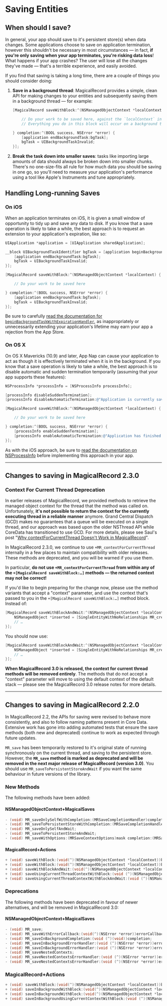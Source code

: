 # Saving Entities

## When should I save?

In general, your app should save to it's persistent store(s) when data changes. Some applications choose to save on application termination, however this shouldn't be necessary in most circumstances — in fact, **if you're only saving when your app terminates, you're risking data loss**! What happens if your app crashes? The user will lose all the changes they've made — that's a terrible experience, and easily avoided.

If you find that saving is taking a long time, there are a couple of things you should consider doing:

1. **Save in a background thread**: MagicalRecord provides a simple, clean API for making changes to your entities and subsequently saving them in a background thread — for example:
	````objective-c
	[MagicalRecord saveWithBlock:^(NSManagedObjectContext *localContext) {

		// Do your work to be saved here, against the `localContext` instance
		// Everything you do in this block will occur on a background thread

	} completion:^(BOOL success, NSError *error) {
		[application endBackgroundTask:bgTask];
		bgTask = UIBackgroundTaskInvalid;
	}];
	````

2. **Break the task down into smaller saves**: tasks like importing large amounts of data should always be broken down into smaller chunks. There's no one-size-fits all rule for how much data you should be saving in one go, so you'll need to measure your application's performance using a tool like Apple's Instruments and tune appropriately.


## Handling Long-running Saves

### On iOS

When an application terminates on iOS, it is given a small window of opportunity to tidy up and save any data to disk. If you know that a save operation is likely to take a while, the best approach is to request an extension to your application's expiration, like so:

````objective-c
UIApplication *application = [UIApplication sharedApplication];

__block UIBackgroundTaskIdentifier bgTask = [application beginBackgroundTaskWithExpirationHandler:^{
    [application endBackgroundTask:bgTask];
    bgTask = UIBackgroundTaskInvalid;
}];

[MagicalRecord saveWithBlock:^(NSManagedObjectContext *localContext) {

	// Do your work to be saved here

} completion:^(BOOL success, NSError *error) {
	[application endBackgroundTask:bgTask];
	bgTask = UIBackgroundTaskInvalid;
}];
````

Be sure to carefully [read the documentation for `beginBackgroundTaskWithExpirationHandler`](https://developer.apple.com/library/iOS/documentation/UIKit/Reference/UIApplication_Class/Reference/Reference.html#//apple_ref/occ/instm/UIApplication/beginBackgroundTaskWithExpirationHandler:), as inappropriately or unnecessarily extending your application's lifetime may earn your app a rejection from the App Store.

### On OS X

On OS X Mavericks (10.9) and later, App Nap can cause your application to act as though it is effectively terminated when it is in the background. If you know that a save operation is likely to take a while, the best approach is to disable automatic and sudden termination temporarily (assuming that your app supports these features):

````objective-c
NSProcessInfo *processInfo = [NSProcessInfo processInfo];

[processInfo disableSuddenTermination];
[processInfo disableAutomaticTermination:@"Application is currently saving to persistent store"];

[MagicalRecord saveWithBlock:^(NSManagedObjectContext *localContext) {

	// Do your work to be saved here

} completion:^(BOOL success, NSError *error) {
	[processInfo enableSuddenTermination];
	[processInfo enableAutomaticTermination:@"Application has finished saving to the persistent store"];
}];
````

As with the iOS approach, be sure to [read the documentation on NSProcessInfo](https://developer.apple.com/library/mac/documentation/cocoa/reference/foundation/Classes/NSProcessInfo_Class/Reference/Reference.html) before implementing this approach in your app.

---

## Changes to saving in MagicalRecord 2.3.0

### Context For Current Thread Deprecation

In earlier releases of MagicalRecord, we provided methods to retrieve the managed object context for the thread that the method was called on. Unfortunately, **it's not possible to return the context for the currently executing thread in a reliable manner** anymore. Grand Central Dispatch (GCD) makes no guarantees that a queue will be executed on a single thread, and our approach was based upon the older NSThread API while CoreData has transitioned to use GCD. For more details, please see Saul's post "[Why contextForCurrentThread Doesn't Work in MagicalRecord](http://saulmora.com/2013/09/15/why-contextforcurrentthread-doesn-t-work-in-magicalrecord/)".

In MagicalRecord 2.3.0, we continue to use `+MR_contextForCurrentThread` internally in a few places to maintain compatibility with older releases. These methods are deprecated, and you will be warned if you use them.

In particular, **do not use `+MR_contextForCurrentThread` from within any of the `+[MagicalRecord saveWithBlock:…]` methods — the returned context may not be correct!**

If you'd like to begin preparing for the change now, please use the method variants that accept a "context" parameter, and use the context that's passed to you in the `+[MagicalRecord saveWithBlock:…]` method block. Instead of:

```objective-c
[MagicalRecord saveWithBlockAndWait:^(NSManagedObjectContext *localContext) {
	NSManagedObject *inserted = [SingleEntityWithNoRelationships MR_createEntity];
	// …
}];
```

You should now use:

```objective-c
[MagicalRecord saveWithBlockAndWait:^(NSManagedObjectContext *localContext) {
	NSManagedObject *inserted = [SingleEntityWithNoRelationships MR_createEntityInContext:localContext];
	// …
}];
```

**When MagicalRecord 3.0 is released, the context for current thread methods will be removed entirely**. The methods that do not accept a "context" parameter will move to using the default context of the default stack — please see the MagicalRecord 3.0 release notes for more details.

---

## Changes to saving in MagicalRecord 2.2.0

In MagicalRecord 2.2, the APIs for saving were revised to behave more consistently, and also to follow naming patterns present in Core Data. Extensive work has gone into adding automated tests that ensure the save methods (both new and deprecated) continue to work as expected through future updates.

`MR_save` has been temporarily restored to it's original state of running synchronously on the current thread, and saving to the persistent store. However, the __`MR_save` method is marked as deprecated and will be removed in the next major release of MagicalRecord (version 3.0)__. You should use `MR_saveToPersistentStoreAndWait` if you want the same behaviour in future versions of the library.

### New Methods
The following methods have been added:

#### NSManagedObjectContext+MagicalSaves

```objective-c
- (void) MR_saveOnlySelfWithCompletion:(MRSaveCompletionHandler)completion;
- (void) MR_saveToPersistentStoreWithCompletion:(MRSaveCompletionHandler)completion;
- (void) MR_saveOnlySelfAndWait;
- (void) MR_saveToPersistentStoreAndWait;
- (void) MR_saveWithOptions:(MRSaveContextOptions)mask completion:(MRSaveCompletionHandler)completion;
```

#### __MagicalRecord+Actions__

```objective-c
+ (void) saveWithBlock:(void(^)(NSManagedObjectContext *localContext))block;
+ (void) saveWithBlock:(void(^)(NSManagedObjectContext *localContext))block completion:(MRSaveCompletionHandler)completion;
+ (void) saveWithBlockAndWait:(void(^)(NSManagedObjectContext *localContext))block;
+ (void) saveUsingCurrentThreadContextWithBlock:(void (^)(NSManagedObjectContext *localContext))block completion:(MRSaveCompletionHandler)completion;
+ (void) saveUsingCurrentThreadContextWithBlockAndWait:(void (^)(NSManagedObjectContext *localContext))block;
```

### Deprecations

The following methods have been deprecated in favour of newer alternatives, and will be removed in MagicalRecord 3.0:

#### NSManagedObjectContext+MagicalSaves

```objective-c
- (void) MR_save;
- (void) MR_saveWithErrorCallback:(void(^)(NSError *error))errorCallback;
- (void) MR_saveInBackgroundCompletion:(void (^)(void))completion;
- (void) MR_saveInBackgroundErrorHandler:(void (^)(NSError *error))errorCallback;
- (void) MR_saveInBackgroundErrorHandler:(void (^)(NSError *error))errorCallback completion:(void (^)(void))completion;
- (void) MR_saveNestedContexts;
- (void) MR_saveNestedContextsErrorHandler:(void (^)(NSError *error))errorCallback;
- (void) MR_saveNestedContextsErrorHandler:(void (^)(NSError *error))errorCallback completion:(void (^)(void))completion;
```

### MagicalRecord+Actions
```objective-c
+ (void) saveWithBlock:(void(^)(NSManagedObjectContext *localContext))block;
+ (void) saveInBackgroundWithBlock:(void(^)(NSManagedObjectContext *localContext))block;
+ (void) saveInBackgroundWithBlock:(void(^)(NSManagedObjectContext *localContext))block completion:(void(^)(void))completion;
+ (void) saveInBackgroundUsingCurrentContextWithBlock:(void (^)(NSManagedObjectContext *localContext))block completion:(void (^)(void))completion errorHandler:(void (^)(NSError *error))errorHandler;
```
